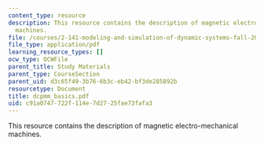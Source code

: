 ```yaml
---
content_type: resource
description: This resource contains the description of magnetic electro-mechanical
  machines.
file: /courses/2-141-modeling-and-simulation-of-dynamic-systems-fall-2006/c91a0747722f114e7d2725fae73fafa3_dcpmm_basics.pdf
file_type: application/pdf
learning_resource_types: []
ocw_type: OCWFile
parent_title: Study Materials
parent_type: CourseSection
parent_uid: d3c65f49-3b76-6b3c-eb42-bf3de285892b
resourcetype: Document
title: dcpmm_basics.pdf
uid: c91a0747-722f-114e-7d27-25fae73fafa3
---
```

This resource contains the description of magnetic electro-mechanical machines.

